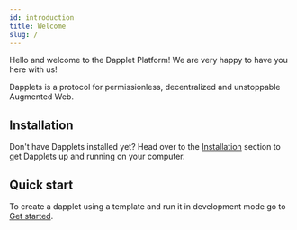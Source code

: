 ```yaml
---
id: introduction
title: Welcome
slug: /
---
```


Hello and welcome to the Dapplet Platform! We are very happy to have you here with us!

Dapplets is a protocol for permissionless, decentralized and unstoppable Augmented Web.

## Installation

Don't have Dapplets installed yet? Head over to the [Installation](/docs/installation) section to get Dapplets up and running on your computer.

## Quick start

To create a dapplet using a template and run it in development mode go to [Get started](/docs/get-started).
